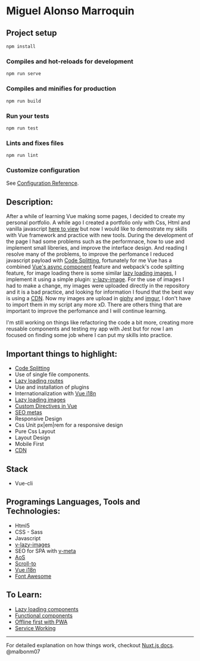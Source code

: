 # Miguel Alonso Marroquin

## Project setup
```
npm install
```

### Compiles and hot-reloads for development
```
npm run serve
```

### Compiles and minifies for production
```
npm run build
```

### Run your tests
```
npm run test
```

### Lints and fixes files
```
npm run lint
```

### Customize configuration
See [Configuration Reference](https://cli.vuejs.org/config/).


## Description:

After a while of learning Vue making some pages, I decided to create my personal portfolio. A while ago I created a portfolio only with Css, Html and vanilla javascript [here to view](https://malbonm07.github.io/miguelalonsomarroquin/) but now I would like to demostrate my skills with Vue framework and practice with new tools. During the development of the page I had some problems such as the performnace, how to use and implement small libreries, and improve the interface design. And reading I resolve many of the problems, to improve the perfomance I reduced javascript payload with [Code Splitting](https://www.youtube.com/watch?v=QH94CXVv3UE), fortunately for me Vue has a combined [Vue's async component](https://vuejs.org/v2/guide/components-dynamic-async.html#Async-Components) feature and webpack's code splitting feature, for image loading there is some similar [lazy loading images](https://developers.google.com/web/fundamentals/performance/lazy-loading-guidance/images-and-video/), I implement it using a simple plugin: [v-lazy-image](https://github.com/alexjoverm/v-lazy-image). For the use of images I had to make a change, my images were uploaded directly in the repository and it is a bad practice, and looking for information I found that the best way is using a [CDN](https://www.cloudflare.com/learning/cdn/what-is-a-cdn/). Now my images are upload in [giphy](https://giphy.com/) and [imgur](https://imgur.com/), I don't have to import them in my script any more xD. There are others thing that are important to improve the perfomance and I will continue learning.

I'm still working on things like refactoring the code a bit more, creating more reusable components and testing my app with Jest but for now I am focused on finding some job where I can put my skills into practice.


## Important things to highlight:

- [Code Splitting](https://www.youtube.com/watch?v=QH94CXVv3UE)
- Use of single file components.
- [Lazy loading routes](https://router.vuejs.org/guide/advanced/lazy-loading.html#grouping-components-in-the-same-chunk)
- Use and installation of plugins
- Internationalization with [Vue i18n](https://kazupon.github.io/vue-i18n/)
- [Lazy loading images](https://markus.oberlehner.net/blog/lazy-loading-responsive-images-with-vue/)
- [Custom Directives in Vue](https://vuejs.org/v2/cookbook/creating-custom-scroll-directives.html)
- [SEO metas](https://www.link-assistant.com/news/html-tags-for-seo.html)
- Responsive Design
- Css Unit px|em|rem for a responsive design
- Pure Css Layout
- Layout Design
- Mobile First
- [CDN](https://www.keycdn.com/blog/why-use-a-cdn)

## Stack

* Vue-cli

## Programings Languages, Tools and Technologies:

* Html5
* CSS - Sass
* Javascript
* [v-lazy-images](https://github.com/alexjoverm/v-lazy-image)
* SEO for SPA with [v-meta](https://github.com/nuxt/vue-meta)
* [AoS](https://michalsnik.github.io/aos/)
* [Scroll-to](https://github.com/rigor789/vue-scrollto)
* [Vue i18n](https://kazupon.github.io/vue-i18n/)
* [Font Awesome](https://fontawesome.com/icons?d=gallery)

## To Learn:

* [Lazy loading components](https://alexjover.com/blog/lazy-load-in-vue-using-webpack-s-code-splitting/)
* [Functional components](https://markus.oberlehner.net/blog/working-with-functional-vue-components/)
* [Offline first with PWA](https://medium.com/designisdead/offline-first-with-progressive-web-apps-part-1-3-102e61992567)
* [Service Working](https://docs.vuestorefront.io/guide/core-themes/service-workers.html)

---
For detailed explanation on how things work, checkout [Nuxt.js docs](https://nuxtjs.org).
@malbonm07
